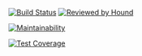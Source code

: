 [![Build Status](https://travis-ci.org/andela/heimdal-ah-frontend.svg?branch=develop)](https://travis-ci.org/andela/heimdal-ah-frontend)
[![Reviewed by Hound](https://img.shields.io/badge/Reviewed_by-Hound-a873d1.svg)](https://houndci.com)

[![Maintainability](https://api.codeclimate.com/v1/badges/be30b73ce68362e74d27/maintainability)](https://codeclimate.com/github/andela/heimdal-ah-frontend/maintainability)

[![Test Coverage](https://api.codeclimate.com/v1/badges/be30b73ce68362e74d27/test_coverage)](https://codeclimate.com/github/andela/heimdal-ah-frontend/test_coverage)
